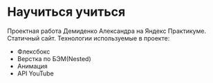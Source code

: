 # Научиться учиться
Проектная работа Демиденко Александра на Яндекс Практикуме.
Статичный сайт.
Технологии используемые в проекте:
* Флексбокс
* Верстка по БЭМ(Nested)
* Анимация
* API YouTube

